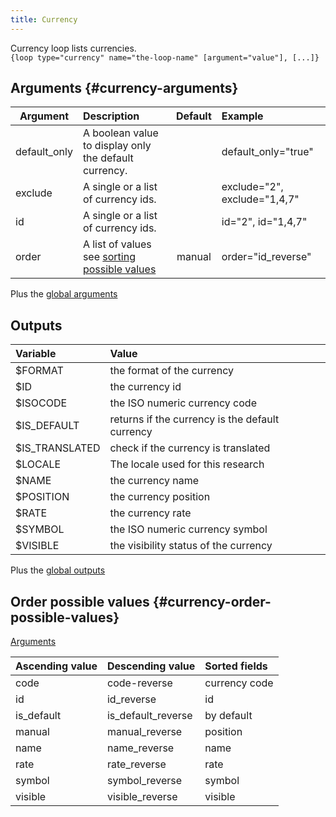 ```yaml
---
title: Currency
---
```


Currency loop lists currencies.  
`{loop type="currency" name="the-loop-name" [argument="value"], [...]}`

## Arguments {#currency-arguments}

| Argument     | Description                                                                     | Default | Example                      |
|--------------|:--------------------------------------------------------------------------------|:-------:|:-----------------------------|
| default_only | A boolean value to display only the default currency.                           |         | default_only="true"          |
| exclude      | A single or a list of currency ids.                                             |         | exclude="2", exclude="1,4,7" |
| id           | A single or a list of currency ids.                                             |         | id="2", id="1,4,7"           |
| order        | A list of values see [sorting possible values](#currency-order-possible-values) | manual  | order="id_reverse"           |

Plus the [global arguments](./global_arguments)

## Outputs

| Variable       | Value                                           |
|:---------------|:------------------------------------------------|
| $FORMAT        | the format of the currency                      |
| $ID            | the currency id                                 |
| $ISOCODE       | the ISO numeric currency code                   |
| $IS_DEFAULT    | returns if the currency is the default currency |
| $IS_TRANSLATED | check if the currency is translated             |
| $LOCALE        | The locale used for this research               |
| $NAME          | the currency name                               |
| $POSITION      | the currency position                           |
| $RATE          | the currency rate                               |
| $SYMBOL        | the ISO numeric currency symbol                 |
| $VISIBLE       | the visibility status of the currency           |

Plus the [global outputs](./global_outputs)

## Order possible values {#currency-order-possible-values}

[Arguments](#currency-arguments)

| Ascending value | Descending value    | Sorted fields |
|-----------------|-------------------- |:--------------|
| code            | code-reverse        | currency code |
| id              | id_reverse          | id            |
| is_default      | is_default_reverse  | by default    |
| manual          | manual_reverse      | position      |
| name            | name_reverse        | name          |
| rate            | rate_reverse        | rate          |
| symbol          | symbol_reverse      | symbol        |
| visible         | visible_reverse     | visible       |
